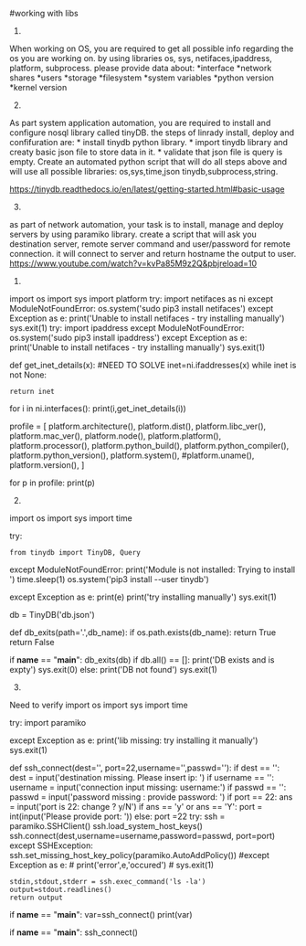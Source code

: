 #working with libs

1. 
When working on OS, you are required to get all possible info regarding the os you are working on. by using libraries os, sys, netifaces,ipaddress, platform, subprocess. please provide data about:
	*interface
	*network shares
	*users
	*storage
	*filesystem
	*system variables
	*python version
	*kernel version
	
2.
As part system application automation, you are required to install and configure nosql library called tinyDB.
the steps of linrady install, deploy and confifuration are:
	* install tinydb python library.
	* import tinydb  library and creaty basic json file to store data in it.
	* validate that json file is query is empty.
Create an automated python script that will do all steps above and will use all possible libraries: os,sys,time,json
tinydb,subprocess,string.

https://tinydb.readthedocs.io/en/latest/getting-started.html#basic-usage

3.
as part of network automation, your task is to install, manage and deploy servers by using paramiko library.
create a script that will ask you destination server, remote server command and user/password for remote connection.
it will connect to server and return hostname the output to user.
				https://www.youtube.com/watch?v=kvPa85M9z2Q&pbjreload=10


1.
import os
import sys
import platform
try:
	import netifaces as ni
except ModuleNotFoundError:
	os.system('sudo pip3 install netifaces')
except Exception as e:
	print('Unable to install netifaces -  try installing manually')
	sys.exit(1)
try:
	import ipaddress
except ModuleNotFoundError:
	os.system('sudo pip3 install ipaddress')
except Exception as e:
	print('Unable to install netifaces -  try installing manually')
	sys.exit(1)


def get_inet_details(x): #NEED TO SOLVE
	inet=ni.ifaddresses(x)
	while inet is not None:
		
	return inet
	


for i in ni.interfaces():
	print(i,get_inet_details(i))
	
	

profile = [
platform.architecture(),
platform.dist(),
platform.libc_ver(),
platform.mac_ver(),
platform.node(),
platform.platform(),
platform.processor(),
platform.python_build(),
platform.python_compiler(),
platform.python_version(),
platform.system(),
#platform.uname(),
platform.version(),
]

for p in profile:
	print(p)




2.


import os
import sys
import time

try: 

	from tinydb import TinyDB, Query


except ModuleNotFoundError:
	print('Module is not installed: Trying to install ')
	time.sleep(1)
	os.system('pip3 install --user tinydb')
	

except Exception as e:
	print(e)
	print('try installing manually')
	sys.exit(1)



db = TinyDB('db.json')

def db_exits(path='.',db_name):
	if os.path.exists(db_name):
		return True
	return False

if __name__ == "__main__":
	db_exits(db)
	if db.all() == []:
		print('DB exists and is expty')
		sys.exit(0)
	else:
		print('DB not found')
		sys.exit(1)




3.
Need to verify
import os
import sys
import time

try:
	import paramiko

except Exception as e:
	print('lib missing: try installing it manually')
	sys.exit(1)
	
def ssh_connect(dest='', port=22,username='',passwd=''):
	if dest == '':
		dest = input('destination missing. Please insert ip: ') 
	if username == '':
		username = input('connection input missing: username:')	
	if passwd == '':
		passwd = input('password missing : provide password: ')
	if port == 22:
		ans = input('port is 22: change ? y/N')
		if ans == 'y' or ans == 'Y':
			port = int(input('Please provide port: '))
		else:
			port =22
	try:
		ssh =  paramiko.SSHClient()
		ssh.load_system_host_keys()
		ssh.connect(dest,username=username,password=passwd, port=port)
	except SSHException:
		ssh.set_missing_host_key_policy(paramiko.AutoAddPolicy())
	#except Exception as e:
	#	print('error',e,'occured')
	#	sys.exit(1)

	stdin,stdout,stderr = ssh.exec_command('ls -la')
	output=stdout.readlines()
	return output
	
if __name__ == "__main__":
	var=ssh_connect()
	print(var)



if __name__ == "__main__":
	ssh_connect()
